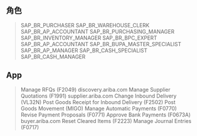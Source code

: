 ## 角色
> SAP_BR_PURCHASER
> SAP_BR_WAREHOUSE_CLERK
> SAP_BR_AP_ACCOUNTANT
> SAP_BR_PURCHASING_MANAGER
> SAP_BR_INVENTORY_MANAGER
> SAP_BR_BPC_EXPERT
> SAP_BR_AP_ACCOUNTANT
> SAP_BR_BUPA_MASTER_SPECIALIST
> SAP_BR_AP_MANAGER
> SAP_BR_CASH_SPECIALIST
> SAP_BR_CASH_MANAGER
## App
> Manage RFQs (F2049)
> discovery.ariba.com
> Manage Supplier Quotations (F1991)
> supplier.ariba.com
> Change Inbound Delivery (VL32N)
> Post Goods Receipt for Inbound Delivery (F2502)
> Post Goods Movement (MIGO)
> Manage Automatic Payments (F0770)
> Revise Payment Proposals (F0771)
> Approve Bank Payments (F0673A)
> buyer.ariba.com
> Reset Cleared Items (F2223)
> Manage Journal Entries (F0717)